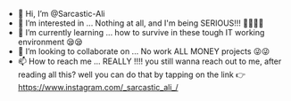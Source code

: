- 👋 Hi, I’m @Sarcastic-Ali
- 👀 I’m interested in ... Nothing at all, and I'm being SERIOUS!!! 🤷‍♂️🤷‍♂️
- 🌱 I’m currently learning ... how to survive in these tough IT working environment 😪😪
- 💞️ I’m looking to collaborate on ... No work ALL MONEY projects 😜😜
- 📫 How to reach me ... REALLY !!!! you still wanna reach out to me, after reading all this?
                          well you can do that by tapping on the link 👉 https://www.instagram.com/_sarcastic_ali_/

<!---
Sarcastic-Ali/Sarcastic-Ali is a ✨ special ✨ repository because its `README.md` (this file) appears on your GitHub profile.
You can click the Preview link to take a look at your changes.
--->
